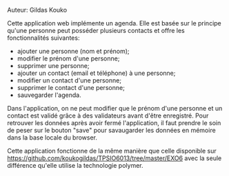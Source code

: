 Auteur: Gildas Kouko

Cette application web implémente un agenda. Elle est basée sur le principe qu'une personne peut posséder plusieurs
contacts et offre les fonctionnalités suivantes:
 
- ajouter une personne (nom et  prénom);
- modifier le prénom d'une personne;
- supprimer une personne;
- ajouter un contact (email et téléphone) à une personne;
- modifier un contact d'une personne;
- supprimer le contact d'une personne;
- sauvegarder l'agenda.

Dans l'application, on ne peut modifier que le prénom d'une personne et un contact est validé grâce à des validateurs
avant d'être enregistré. Pour retrouver les données après avoir fermé l'application, il faut prendre le soin de peser
sur le bouton "save" pour savaugarder les données en mémoire dans la base locale du browser.

Cette application fonctionne de la même manière que celle disponible sur https://github.com/koukogildas/TPSIO6013/tree/master/EXO6
avec la seule différence qu'elle utilise la technologie polymer.